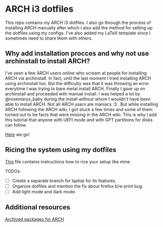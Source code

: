 # ARCH i3 dotfiles

This repo contains my ARCH i3 dotfiles. I also go through the process of
installing ARCH manually after which I also add the method for setting up
the dotfiles using my configs. I've also added my LaTeX template since I
sometimes need to share them with others.

## Why add installation procces and why not use archinstall to install ARCH?

I've seen a few ARCH users online who scream at people for installing ARCH
via archinstall. In fact, until the last moment I tried installing ARCH using
archinstall too. But the difficulty was that it was throwing an error everytime
I was trying to bare metal install ARCH. Finally I gave up on archinstall and
proceeded with manual install. I was helped a lot by @rosemarys_baby during the
install without whom I wouldn't have been able to install ARCH. Not all ARCH
users are maniacs :3 . But while installing ARCH following the ARCH wiki, I got
stuck a few times and some of them turned out to be facts that were missing in
the ARCH wiki. This is why I add this tutorial that anyone with UEFI mode and
with GPT partitions for disks can follow.

[Here](https://github.com/Bubu-Droid/dotfiles/blob/main/archINSTALL.md) we go!

## Ricing the system using my dotfiles

[This](https://github.com/Bubu-Droid/dotfiles/blob/main/INSTALL.md) file
contains instructions how to rice your setup like mine.

<!--TODO:-->

TODOs:

- [ ] Create a separate branch for laptop for its features.
- [ ] Organize dotfiles and mention the fix about firefox b/w print bug.
- [ ] Add light mode and dark mode.

## Additional resources

[Archived packages for ARCH](https://archive.archlinux.org/packages/)
